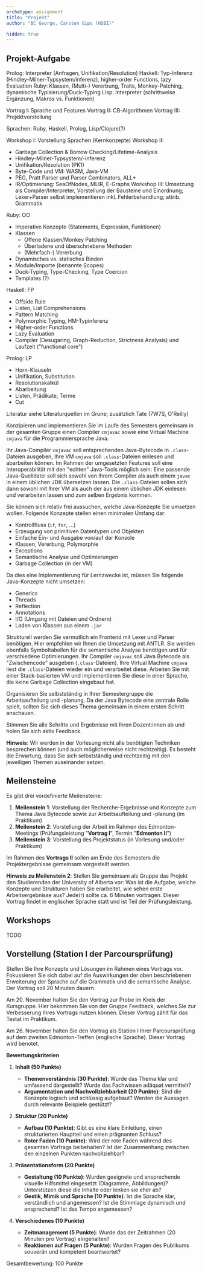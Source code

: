 ```yaml
---
archetype: assignment
title: "Projekt"
author: "BC George, Carsten Gips (HSBI)"

hidden: true
---
```



## Projekt-Aufgabe


Prolog: Interpreter (Anfragen, Unifikation/Resolution)
Haskell: Typ-Inferenz (Hindley-Milner-Typsystem/inferenz), higher-order Functions, lazy Evaluation
Ruby: Klassen, (Multi-) Vererbung, Traits, Monkey-Patching, dynamische Typisierung/Duck-Typing
Lisp: Interpreter (schrittweise Ergänzung, Makros vs. Funktionen)


Vortrag I: Sprache und Features
Vortrag II: CB-Algorithmen
Vortrag III: Projektvorstellung


Sprachen: Ruby, Haskell, Prolog, Lisp/Clojure(?)

Workshop I: Vorstellung Sprachen (Kernkonzepte)
Workshop II:
-   Garbage Collection & Borrow Checking/Lifetime-Analysis
-   Hindley-Milner-Typsystem/-inferenz
-   Unifikation/Resolution (PK1)
-   Byte-Code und VM: WASM, Java-VM
-   PEG, Pratt Parser und Parser Combinators, ALL\*
-   IR/Optimierung: SeaOfNodes, MLIR, E-Graphs
Workshop III: Umsetzung als Compiler/Interpreter, Vorstellung der Bausteine und Einordnung; Lexer+Parser selbst implementieren inkl. Fehlerbehandlung; attrib. Grammatik


Ruby: OO
-   Imperative Konzepte (Statements, Expression, Funktionen)
-   Klassen
    -   Offene Klassen/Monkey Patching
    -   Überladene und überschriebene Methoden
    -   (Mehrfach-) Vererbung
-   Dynamisches vs. statisches Binden
-   Module/Importe (benannte Scopes)
-   Duck-Typing, Type-Checking, Type Coercion
-   Templates (?)

Haskell: FP
-   Offside Rule
-   Listen, List Comprehensions
-   Pattern Matching
-   Polymorphic Typing, HM-Typinferenz
-   Higher-order Functions
-   Lazy Evaluation
-   Compiler (Desugaring, Graph-Reduction, Strictness Analysis) und Laufzeit ("functional core")

Prolog: LP
-   Horn-Klauseln
-   Unifikation, Substitution
-   Resolutionskalkül
-   Abarbeitung
-   Listen, Prädikate, Terme
-   Cut

Literatur siehe Literaturquellen im Grune; zusätzlich Tate (7W7S, O'Reilly)





Konzipieren und implementieren Sie im Laufe des Semesters gemeinsam in der gesamten Gruppe einen Compiler `cmjavac` sowie eine Virtual Machine `cmjava` für die Programmiersprache Java.

Ihr Java-Compiler `cmjavac` soll entsprechenden Java-Bytecode in `.class`-Dateien ausgeben, Ihre VM `cmjava` soll `.class`-Dateien einlesen und abarbeiten können. Im Rahmen der umgesetzten Features soll eine Interoperabilität mit den "echten" Java-Tools möglich sein: Eine passende Java-Quelldatei soll sich sowohl von Ihrem Compiler als auch einem `javac` in einem üblichen JDK übersetzen lassen. Die `.class`-Dateien sollen sich dann sowohl mit Ihrer VM als auch der aus einem üblichen JDK einlesen und verarbeiten lassen und zum selben Ergebnis kommen.

Sie können sich relativ frei aussuchen, welche Java-Konzepte Sie umsetzen wollen. Folgende Konzepte stellen einen minimalen Umfang dar:

-   Kontrollfluss (`if`, `for`, ...)
-   Erzeugung von primitiven Datentypen und Objekten
-   Einfache Ein- und Ausgabe von/auf der Konsole
-   Klassen, Vererbung, Polymorphie
-   Exceptions
-   Semantische Analyse und Optimierungen
-   Garbage Collection (in der VM)

Da dies eine Implementierung für Lernzwecke ist, müssen Sie folgende Java-Konzepte nicht umsetzen:

-   Generics
-   Threads
-   Reflection
-   Annotations
-   I/O (Umgang mit Dateien und Ordnern)
-   Laden von Klassen aus einem `.jar`

Strukturell werden Sie vermutlich ein Frontend mit Lexer und Parser benötigen. Hier empfehlen wir Ihnen die Umsetzung mit ANTLR. Sie werden ebenfalls Symboltabellen für die semantische Analyse benötigen und für verschiedene Optimierungen. Ihr Compiler `cmjavac` soll Java Bytecode als "Zwischencode" ausgeben (`.class`-Dateien). Ihre Virtual Machine `cmjava` liest die `.class`-Dateien wieder ein und verarbeitet diese. Arbeiten Sie mit einer Stack-basierten VM und implementieren Sie diese in einer Sprache, die keine Garbage Collection eingebaut hat.

Organisieren Sie selbstständig in Ihrer Semestergruppe die Arbeitsaufteilung und -planung. Da der Java Bytecode eine zentrale Rolle spielt, sollten Sie sich dieses Thema gemeinsam in einem ersten Schritt anschauen.

Stimmen Sie alle Schritte und Ergebnisse mit Ihren Dozent:innen ab und holen Sie sich aktiv Feedback.

**Hinweis**: Wir werden in der Vorlesung nicht alle benötigten Techniken besprechen können (und auch möglicherweise nicht rechtzeitig). Es besteht die Erwartung, dass Sie sich selbstständig und rechtzeitig mit den jeweiligen Themen auseinander setzen.


## Meilensteine

Es gibt drei vordefinierte Meilensteine:

1.  **Meilenstein 1**: Vorstellung der Recherche-Ergebnisse und Konzepte zum Thema Java Bytecode sowie zur Arbeitsaufteilung und -planung (im Praktikum)
2.  **Meilenstein 2**: Vorstellung der Arbeit im Rahmen des Edmonton-Meetings (Prüfungsleistung "**Vortrag I**", Termin "**Edmonton II**")
3.  **Meilenstein 3**: Vorstellung des Projektstatus (in Vorlesung und/oder Praktikum)

Im Rahmen des **Vortrags II** sollen am Ende des Semesters die Projektergebnisse gemeinsam vorgestellt werden.

**Hinweis zu Meilenstein 2**:
Stellen Sie gemeinsam als Gruppe das Projekt den Studierenden der University of Alberta vor: Was ist die Aufgabe, welche Konzepte und Strukturen haben Sie erarbeitet, wie sehen erste Arbeitsergebnisse aus? Jede(r) sollte ca. 6 Minuten vortragen. Dieser Vortrag findet in englischer Sprache statt und ist Teil der Prüfungsleistung.


## Workshops

TODO





## Vorstellung (Station I der Parcoursprüfung)

Stellen Sie Ihre Konzepte und Lösungen im Rahmen eines Vortrags vor. Fokussieren Sie sich
dabei auf die Auswirkungen der oben beschriebenen Erweiterung der Sprache auf die Grammatik
und die semantische Analyse. Der Vortrag soll 20 Minuten dauern.

Am 20. November halten Sie den Vortrag zur Probe im Kreis der Kursgruppe. Hier bekommen Sie
von der Gruppe Feedback, welches Sie zur Verbesserung Ihres Vortrags nutzen können. Dieser
Vortrag zählt für das Testat im Praktikum.

Am 26. November halten Sie den Vortrag als Station I Ihrer Parcoursprüfung auf dem zweiten
Edmonton-Treffen (englische Sprache). Dieser Vortrag wird benotet.

**Bewertungskriterien**

1.  **Inhalt (50 Punkte)**

    -   **Themenverständnis (30 Punkte)**: Wurde das Thema klar und umfassend dargestellt?
        Wurde das Fachwissen adäquat vermittelt?
    -   **Argumentation und Nachvollziehbarkeit (20 Punkte)**: Sind die Konzepte logisch und
        schlüssig aufgebaut? Werden die Aussagen durch relevante Beispiele gestützt?

2.  **Struktur (20 Punkte)**

    -   **Aufbau (10 Punkte)**: Gibt es eine klare Einleitung, einen strukturierten Hauptteil
        und einen prägnanten Schluss?
    -   **Roter Faden (10 Punkte)**: Wird der rote Faden während des gesamten Vortrags
        beibehalten? Ist der Zusammenhang zwischen den einzelnen Punkten nachvollziehbar?

3.  **Präsentationsform (20 Punkte)**

    -   **Gestaltung (10 Punkte)**: Wurden geeignete und ansprechende visuelle Hilfsmittel
        eingesetzt (Diagramme, Abbildungen)? Unterstützen diese die Inhalte oder lenken sie
        eher ab?
    -   **Gestik, Mimik und Sprache (10 Punkte)**: Ist die Sprache klar, verständlich und
        angemessen? Ist die Stimmlage dynamisch und ansprechend? Ist das Tempo angemessen?

4.  **Verschiedenes (10 Punkte)**

    -   **Zeitmanagement (5 Punkte)**: Wurde das der Zeitrahmen (20 Minuten pro Vortrag)
        eingehalten?
    -   **Reaktionen auf Fragen (5 Punkte)**: Wurden Fragen des Publikums souverän und
        kompetent beantwortet?

Gesamtbewertung: 100 Punkte

